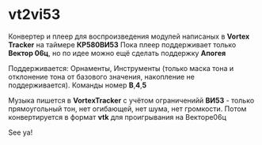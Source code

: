 # vt2vi53

Конвертер и плеер для воспроизведения модулей написаных в **Vortex Tracker** на таймере **КР580ВИ53**
Пока плеер поддерживает только **Вектор 06ц**, но по идее можно ещё сделать поддержку **Апогея**

Поддерживается: Орнаменты, Инструменты (только маска тона и отклонение тона от базового значения, накопление не поддерживается). Команды номер **B**,**4**,**5**

Музыка пишется в **VortexTracker** с учётом ограниченийй **ВИ53** - только прямоугольный тон, нет огибающей, нет шума, нет громкости. Потом конвертируется в формат **vtk** для проигрывания на Векторе06ц

See ya!




